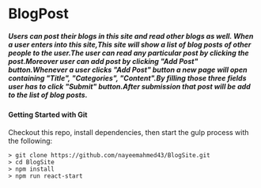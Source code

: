# BlogPost

##### Users can post their blogs in this site and read other blogs as well. When a user enters into this site,This site will show a list of blog posts of other people to the user.The user can read any particular post by clicking the post.Moreover user can add post by clicking "Add Post" button.Whenever a user clicks "Add Post" button a new page will open containing "Title", "Categories", "Content".By filling those three fields user has to click "Submit" button.After submission that post will be add to the list of blog posts.

#### Getting Started with Git
Checkout this repo, install dependencies, then start the gulp process with the following:

```
> git clone https://github.com/nayeemahmed43/BlogSite.git
> cd BlogSite
> npm install
> npm run react-start
```


